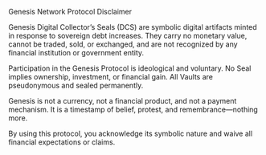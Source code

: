 Genesis Network Protocol Disclaimer

Genesis Digital Collector’s Seals (DCS) are symbolic digital artifacts minted in response to sovereign debt increases. They carry no monetary value, cannot be traded, sold, or exchanged, and are not recognized by any financial institution or government entity.

Participation in the Genesis Protocol is ideological and voluntary. No Seal implies ownership, investment, or financial gain. All Vaults are pseudonymous and sealed permanently.

Genesis is not a currency, not a financial product, and not a payment mechanism. It is a timestamp of belief, protest, and remembrance—nothing more.

By using this protocol, you acknowledge its symbolic nature and waive all financial expectations or claims.
